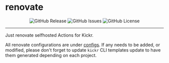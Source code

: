 # renovate <!-- omit in toc -->

<p align="center">
  <img alt="GitHub Release" src="https://img.shields.io/github/v/release/kickr-dev/renovate?include_prereleases&sort=semver&style=for-the-badge">
  <img alt="GitHub Issues" src="https://img.shields.io/github/issues-raw/kickr-dev/renovate?style=for-the-badge">
  <img alt="GitHub License" src="https://img.shields.io/github/license/kickr-dev/renovate?style=for-the-badge">
</p>

---

Just renovate selfhosted Actions for Kickr.

All renovate configurations are under [configs](./configs/).
If any needs to be added, or modified, please don't forget to update `kickr` CLI templates update to have them generated depending on each project.
